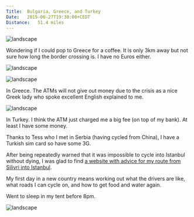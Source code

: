 ```yaml
---
Title:	Bulgaria, Greece, and Turkey
Date:	2015-06-27T19:30:00+CEDT
Distance:	51.4 miles
---
```


![landscape](https://farm1.staticflickr.com/463/19273018298_e1ca9ce525.jpg "Sunflowers")

Wondering if I could pop to Greece for a coffee. It is only 3km away but not sure how long the border crossing is. I have no Euros either.

![landscape](https://farm1.staticflickr.com/349/19454277032_8ce5011946.jpg "View of Bulgaria from Greece")

![landscape](https://farm4.staticflickr.com/3835/18838142924_8b69908c76.jpg "Greek church")

In Greece. The ATMs will not give out money due to the crisis as a nice Greek lady who spoke excellent English explained to me.

![landscape](https://pbs.twimg.com/media/CIg5DaeUkAAtQ5I.jpg:large "Greek ATM")

In Turkey. I think the ATM just charged me a big fee (on top of my bank). At least I have some money.

Thanks to Tess who I met in Serbia (having cycled from China), I have a Turkish sim card so have some 3G.

After being repeatedly warned that it was impossible to cycle into Istanbul without dying, I was glad to find [a website with advice for my route from Silivri into Istanbul](http://thenextchallenge.org/tips-for-cycling-into-istanbul/).

My first day in a new country means working out what the drivers are like, what roads I can cycle on, and how to get food and water again.

Went to sleep in my tent before 8pm.

![landscape](https://farm1.staticflickr.com/341/18838167274_f6c87959ef.jpg "Grand &Ouml;m campsite near Edirne")
